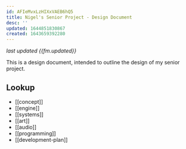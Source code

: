 ```yaml
---
id: AFIeMvxLzHIXxVAEB6hQ5
title: Nigel's Senior Project - Design Document
desc: ''
updated: 1644851830867
created: 1643659392280
---
```

*last updated {{fm.updated}}*

This is a design document, intended to outline the design of my senior project. 

## Lookup

- [[concept]]
- [[engine]]
- [[systems]]
- [[art]]
- [[audio]]
- [[programming]]
- [[development-plan]]